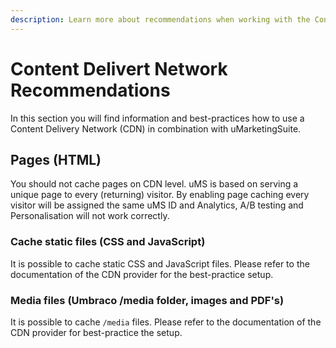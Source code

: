 ```yaml
---
description: Learn more about recommendations when working with the Content Delivery Network.
---
```


# Content Delivert Network Recommendations

In this section you will find information and best-practices how to use a Content Delivery Network (CDN) in combination with uMarketingSuite.

## Pages (HTML)

You should not cache pages on CDN level. uMS is based on serving a unique page to every (returning) visitor. By enabling page caching every visitor will be assigned the same uMS ID and Analytics, A/B testing and Personalisation will not work correctly.

### Cache static files (CSS and JavaScript)

It is possible to cache static CSS and JavaScript files. Please refer to the documentation of the CDN provider for the best-practice setup.

### Media files (Umbraco /media folder, images and PDF's)

It is possible to cache `/media` files. Please refer to the documentation of the CDN provider for best-practice the setup.
